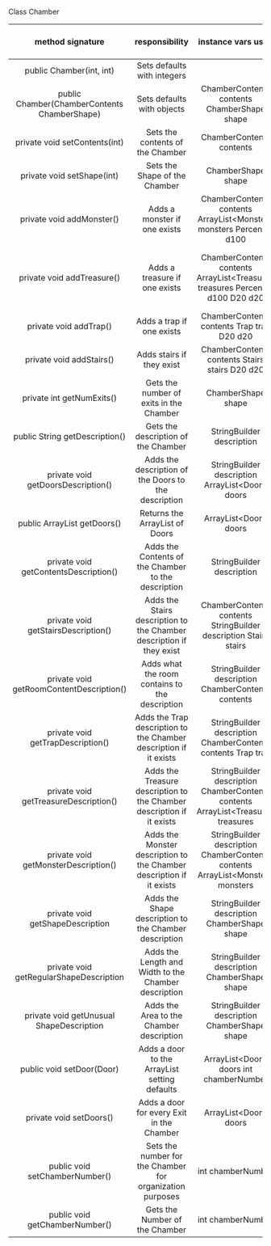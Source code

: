 Class  Chamber

| method signature | responsibility | instance vars used | other class methods called | objects used with method calls | lines of code |
|:----------:|:--------------:|:------------------:|:--------------------------:|:------------------------------:|:-------------:|
| public Chamber(int, int) | Sets defaults with integers | | setShape() setContents() | | 2 |
| public Chamber(ChamberContents ChamberShape) | Sets defaults with objects | ChamberContents contents ChamberShape shape | setDoors() | | 3 |
| private void setContents(int) | Sets the contents of the Chamber | ChamberContents contents | addMonster() addTreasure() addStairs() addDoors() addTrap() | ChamberContents.chooseContents() | 6 |
| private void setShape(int) | Sets the Shape of the Chamber | ChamberShape shape | | ChamberShape.selectChamberShape() | 1 |
| private void addMonster() | Adds a monster if one exists | ChamberContents contents ArrayList\<Monster> monsters  Percentile d100 | | ChamberContents.getDescription() String.contains() D100.roll() ArrayList.add() Monster.setType Monster.Monster() | 5 |
| private void addTreasure() | Adds a treasure if one exists | ChamberContents contents ArrayList\<Treasure> treasures Percentile d100 D20 d20 | | ChamberContents.getDescription() String.contains() D100.roll() D20.roll ArrayList.add() Treasure.chooseTreasure() Treasure.setContainer() Treasure.Treasure() | 6 |
| private void addTrap() | Adds a trap if one exists | ChamberContents contents Trap trap D20 d20 | | ChamberContents.getDescription() String.contains() Trap.chooseTrap() D20.roll() | 3 |
| private void addStairs() | Adds stairs if they exist | ChamberContents contents Stairs stairs D20 d20 | | ChamberContents.getDescription() String.contains() Stairs.setType() D20.roll() | 3 |
| private int getNumExits() | Gets the number of exits in the Chamber | ChamberShape shape | | ChamberShape.getNumExits() | 1 |
| public String getDescription() | Gets the description of the Chamber | StringBuilder description | getShapeDescription() getContentsDescription() getDoorsDescription() | StringBuilder.toString() StringBuilder.append() | 8 |
| private void getDoorsDescription() | Adds the description of the Doors to the description | StringBuilder description ArrayList\<Door> doors | | StringBuilder.append() | 4 |
| public ArrayList<Door> getDoors() | Returns the ArrayList of Doors | ArrayList\<Door> doors | | | 1 |
| private void getContentsDescription() | Adds the Contents of the Chamber to the description | StringBuilder description | getRoomContentDescription() getMonsterDescription() getTreasureDescription() getTrapDescription() getStairsDescription() | StringBuilder.append() | 6 |
| private void getStairsDescription() | Adds the Stairs description to the Chamber description if they exist | ChamberContents contents StringBuilder description Stairs stairs | | Stairs.getDescription ChamberContents.getDescription() String.contains() StringBuilder.append() | 4 |
| private void getRoomContentDescription() | Adds what the room contains to the description | StringBuilder description ChamberContents contents | | ChamberContents.getDescription String.equals() StringBuilder.append() | 6 |
| private void getTrapDescription() | Adds the Trap description to the Chamber description if it exists | StringBuilder description ChamberContents contents Trap trap | | StringBuilder.append() trap.getDescription String.contains ChamberContents.getDescription() | 5 |
| private void getTreasureDescription() | Adds the Treasure description to the Chamber description if it exists | StringBuilder description ChamberContents contents ArrayList\<Treasure> treasures | | StringBuilder.append ChamberContents.getDescription() String.contains() Treasure.getWholeDescription() | 7 |
| private void getMonsterDescription() | Adds the Monster description to the Chamber description if it exists | StringBuilder description ChamberContents contents ArrayList\<Monster> monsters | ChamberContents.getDescription() String.contains() StringBuilder.append() Monster.getDescription() Monster.getMinNum() Monster.getMaxNum() | 9 |
| private void getShapeDescription | Adds the Shape description to the Chamber description | StringBuilder description ChamberShape shape | addRegularShapeDescription() addUnusualShapeDescription() | StringBuilder.append() ChamberShape.getShape() | 7 |
| private void getRegularShapeDescription | Adds the Length and Width to the Chamber description | StringBuilder description ChamberShape shape | | StringBuilder.append() ChamberShape.getLength() ChamberShape.getWidth() | 4 |
| private void getUnusual ShapeDescription | Adds the Area to the Chamber description | StringBuilder description ChamberShape shape | | StringBuilder.append() ChamberShape.getArea() | 2 |
| public void setDoor(Door) | Adds a door to the ArrayList setting defaults | ArrayList\<Door> doors int chamberNumber | | Door.setChamber() Door.setDoorNumber() ArrayList.size() Door.setChamberNumber() ArrayList.add() | 4 |
| private void setDoors() | Adds a door for every Exit in the Chamber | ArrayList\<Door> doors | Door.Door() ArrayList.ArrayList() | setDoor() getNumExits() | 6 |
| public void setChamberNumber() | Sets the number for the Chamber for organization purposes | int chamberNumber | | | 1|
| public void getChamberNumber() | Gets the Number of the Chamber | int chamberNumber | | | 1 |